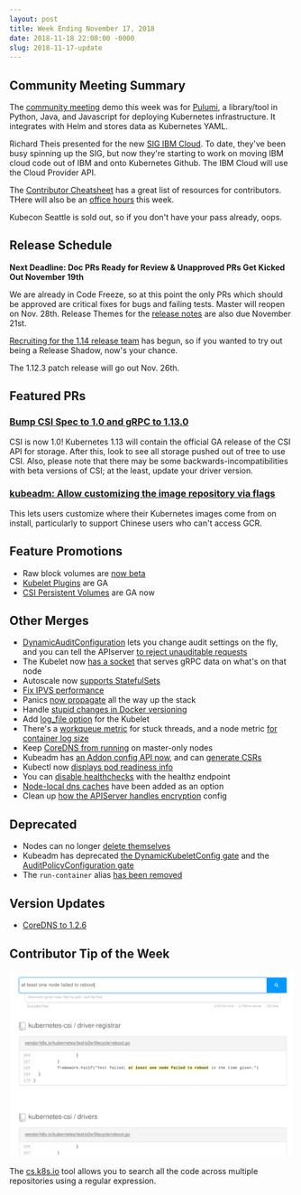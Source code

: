 ```yaml
---
layout: post
title: Week Ending November 17, 2018
date: 2018-11-18 22:00:00 -0000
slug: 2018-11-17-update
---
```


## Community Meeting Summary

The [community meeting](http://bit.ly/k8scommunity) demo this week was for [Pulumi](https://www.pulumi.com/), a library/tool in Python, Java, and Javascript for deploying Kubernetes infrastructure.  It integrates with Helm and stores data as Kubernetes YAML.

Richard Theis presented for the new [SIG IBM Cloud](https://docs.google.com/presentation/d/11-CASs9mJl1RDwG9aN0UOYxIawNqIVtsMXXwyXWCS0Y/edit#slide=id.p3).  To date, they've been busy spinning up the SIG, but now they're starting to work on moving IBM cloud code out of IBM and onto Kubernetes Github.  The IBM Cloud will use the Cloud Provider API.

The [Contributor Cheatsheet](https://github.com/kubernetes/community/blob/master/contributors/guide/contributor-cheatsheet.md) has a great list of resources for contributors.  THere will also be an [office hours](https://github.com/kubernetes/community/blob/master/events/office-hours.md) this week.

Kubecon Seattle is sold out, so if you don't have your pass already, oops.

## Release Schedule

**Next Deadline: Doc PRs Ready for Review & Unapproved PRs Get Kicked Out November 19th**

We are already in Code Freeze, so at this point the only PRs which should be approved are critical fixes for bugs and failing tests.  Master will reopen on Nov. 28th.  Release Themes for the [release notes](https://docs.google.com/document/d/1fL_xUwEWbxdRen-2mljio-Yd8Z2fzh2cQjaIOHRSHG0/edit) are also due November 21st.

[Recruiting for the 1.14 release team](https://github.com/kubernetes/sig-release/issues/372) has begun, so if you wanted to try out being a Release Shadow, now's your chance.

The 1.12.3 patch release will go out Nov. 26th.

## Featured PRs

### [Bump CSI Spec to 1.0 and gRPC to 1.13.0](https://github.com/kubernetes/kubernetes/pull/71020)

CSI is now 1.0!  Kubernetes 1.13 will contain the official GA release of the CSI API for storage.  After this, look to see all storage pushed out of tree to use CSI.  Also, please note that there may be some backwards-incompatibilities with beta versions of CSI; at the least, update your driver version.

### [kubeadm: Allow customizing the image repository via flags](https://github.com/kubernetes/kubernetes/pull/71135)

This lets users customize where their Kubernetes images come from on install, particularly to support Chinese users who can't access GCR.

## Feature Promotions

* Raw block volumes are [now beta](https://github.com/kubernetes/kubernetes/pull/71167)
* [Kubelet Plugins](https://github.com/kubernetes/kubernetes/pull/70559) are GA
* [CSI Persistent Volumes](https://github.com/kubernetes/kubernetes/pull/69929) are GA now

## Other Merges

* [DynamicAuditConfiguration](https://github.com/kubernetes/kubernetes/pull/67257) lets you change audit settings on the fly, and you can tell the APIserver [to reject unauditable requests](https://github.com/kubernetes/kubernetes/pull/65763)
* The Kubelet now [has a socket](https://github.com/kubernetes/kubernetes/pull/70508) that serves gRPC data on what's on that node
* Autoscale now [supports StatefulSets](https://github.com/kubernetes/kubernetes/pull/71103)
* [Fix IPVS performance](https://github.com/kubernetes/kubernetes/pull/71114)
* Panics [now propagate](https://github.com/kubernetes/kubernetes/pull/71076) all the way up the stack
* Handle [stupid changes in Docker versioning](https://github.com/kubernetes/kubernetes/pull/71001)
* Add [log_file option](https://github.com/kubernetes/kubernetes/pull/70917) for the Kubelet
* There's a [workqueue metric](https://github.com/kubernetes/kubernetes/pull/70884) for stuck threads, and a node metric [for container log size](https://github.com/kubernetes/kubernetes/pull/70749)
* Keep [CoreDNS from running](https://github.com/kubernetes/kubernetes/pull/70868) on master-only nodes
* Kubeadm has [an Addon config API now](https://github.com/kubernetes/kubernetes/pull/70024), and can [generate CSRs](https://github.com/kubernetes/kubernetes/pull/70809)
* Kubectl now [displays pod readiness info](https://github.com/kubernetes/kubernetes/pull/70775)
* You can [disable healthchecks](https://github.com/kubernetes/kubernetes/pull/70676) with the healthz endpoint
* [Node-local dns caches](https://github.com/kubernetes/kubernetes/pull/70555) have been added as an option
* Clean up [how the APIServer handles encryption](https://github.com/kubernetes/kubernetes/pull/67383) config


## Deprecated

* Nodes can no longer [delete themselves](https://github.com/kubernetes/kubernetes/pull/71021)
* Kubeadm has deprecated [the DynamicKubeletConfig gate](https://github.com/kubernetes/kubernetes/pull/70849) and the [AuditPolicyConfiguration gate](https://github.com/kubernetes/kubernetes/pull/70807)
* The `run-container` alias [has been removed](https://github.com/kubernetes/kubernetes/pull/70728)

## Version Updates

* [CoreDNS to 1.2.6](https://github.com/kubernetes/kubernetes/pull/70799)

## Contributor Tip of the Week

![searching using cs.k8s.io](/2018/images/regex_search.png)

The [cs.k8s.io](https://cs.k8s.io) tool allows you to search all the code across multiple repositories using a regular expression.
